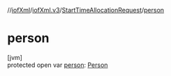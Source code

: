 //[iofXml](../../../index.md)/[iofXml.v3](../index.md)/[StartTimeAllocationRequest](index.md)/[person](person.md)

# person

[jvm]\
protected open var [person](person.md): [Person](../-person/index.md)
